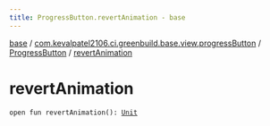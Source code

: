 ```yaml
---
title: ProgressButton.revertAnimation - base
---
```


[base](../../index.html) / [com.kevalpatel2106.ci.greenbuild.base.view.progressButton](../index.html) / [ProgressButton](index.html) / [revertAnimation](./revert-animation.html)

# revertAnimation

`open fun revertAnimation(): `[`Unit`](https://kotlinlang.org/api/latest/jvm/stdlib/kotlin/-unit/index.html)